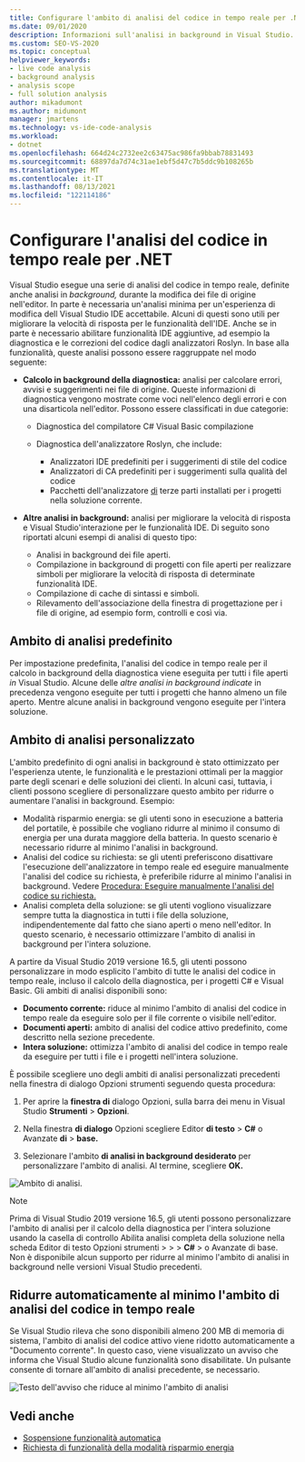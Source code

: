 ```yaml
---
title: Configurare l'ambito di analisi del codice in tempo reale per .NET
ms.date: 09/01/2020
description: Informazioni sull'analisi in background in Visual Studio. Informazioni su come limitare l'analisi al documento visibile, a tutti i documenti aperti o a tutti i file e i progetti.
ms.custom: SEO-VS-2020
ms.topic: conceptual
helpviewer_keywords:
- live code analysis
- background analysis
- analysis scope
- full solution analysis
author: mikadumont
ms.author: midumont
manager: jmartens
ms.technology: vs-ide-code-analysis
ms.workload:
- dotnet
ms.openlocfilehash: 664d24c2732ee2c63475ac986fa9bbab78831493
ms.sourcegitcommit: 68897da7d74c31ae1ebf5d47c7b5ddc9b108265b
ms.translationtype: MT
ms.contentlocale: it-IT
ms.lasthandoff: 08/13/2021
ms.locfileid: "122114186"
---
```

# <a name="configure-live-code-analysis-for-net"></a>Configurare l'analisi del codice in tempo reale per .NET

Visual Studio esegue una serie di analisi del codice in tempo reale, definite anche analisi in *background,* durante la modifica dei file di origine nell'editor. In parte è necessaria un'analisi minima per un'esperienza di modifica dell Visual Studio IDE accettabile. Alcuni di questi sono utili per migliorare la velocità di risposta per le funzionalità dell'IDE. Anche se in parte è necessario abilitare funzionalità IDE aggiuntive, ad esempio la diagnostica e le correzioni del codice dagli analizzatori Roslyn. In base alla funzionalità, queste analisi possono essere raggruppate nel modo seguente:

- **Calcolo in background della diagnostica:** analisi per calcolare errori, avvisi e suggerimenti nei file di origine. Queste informazioni di diagnostica vengono mostrate come voci nell'elenco degli errori e con una disarticola nell'editor. Possono essere classificati in due categorie:
  - Diagnostica del compilatore C# Visual Basic compilazione
  - Diagnostica dell'analizzatore Roslyn, che include:

    - Analizzatori IDE predefiniti per i suggerimenti di stile del codice
    - Analizzatori di CA predefiniti per i suggerimenti sulla qualità del codice
    - Pacchetti dell'analizzatore [di](./install-roslyn-analyzers.md) terze parti installati per i progetti nella soluzione corrente.

- **Altre analisi in background:** analisi per migliorare la velocità di risposta e Visual Studio'interazione per le funzionalità IDE. Di seguito sono riportati alcuni esempi di analisi di questo tipo:
  - Analisi in background dei file aperti.
  - Compilazione in background di progetti con file aperti per realizzare simboli per migliorare la velocità di risposta di determinate funzionalità IDE.
  - Compilazione di cache di sintassi e simboli.
  - Rilevamento dell'associazione della finestra di progettazione per i file di origine, ad esempio form, controlli e così via.

## <a name="default-analysis-scope"></a>Ambito di analisi predefinito

Per impostazione predefinita, l'analisi del codice in tempo reale per il calcolo in background della diagnostica viene eseguita per tutti i file aperti _in_ Visual Studio. Alcune delle _altre analisi in background indicate_ in precedenza vengono eseguite per tutti i progetti che hanno almeno un file aperto. Mentre alcune analisi in background vengono eseguite per l'intera soluzione.

## <a name="custom-analysis-scope"></a>Ambito di analisi personalizzato

L'ambito predefinito di ogni analisi in background è stato ottimizzato per l'esperienza utente, le funzionalità e le prestazioni ottimali per la maggior parte degli scenari e delle soluzioni dei clienti. In alcuni casi, tuttavia, i clienti possono scegliere di personalizzare questo ambito per ridurre o aumentare l'analisi in background. Esempio:

- Modalità risparmio energia: se gli utenti sono in esecuzione a batteria del portatile, è possibile che vogliano ridurre al minimo il consumo di energia per una durata maggiore della batteria. In questo scenario è necessario ridurre al minimo l'analisi in background.
- Analisi del codice su richiesta: se gli utenti preferiscono disattivare l'esecuzione dell'analizzatore in tempo reale ed eseguire manualmente l'analisi del codice su richiesta, è preferibile ridurre al minimo l'analisi in background. Vedere [Procedura: Eseguire manualmente l'analisi del codice su richiesta.](./how-to-run-code-analysis-manually-for-managed-code.md)
- Analisi completa della soluzione: se gli utenti vogliono visualizzare sempre tutta la diagnostica in tutti i file della soluzione, indipendentemente dal fatto che siano aperti o meno nell'editor. In questo scenario, è necessario ottimizzare l'ambito di analisi in background per l'intera soluzione.

A partire da Visual Studio 2019 versione 16.5, gli utenti possono personalizzare in modo esplicito l'ambito di tutte le analisi del codice in tempo reale, incluso il calcolo della diagnostica, per i progetti C# e Visual Basic. Gli ambiti di analisi disponibili sono:

- **Documento corrente:** riduce al minimo l'ambito di analisi del codice in tempo reale da eseguire solo per il file corrente o visibile nell'editor.
- **Documenti aperti:** ambito di analisi del codice attivo predefinito, come descritto nella sezione precedente.
- **Intera soluzione:** ottimizza l'ambito di analisi del codice in tempo reale da eseguire per tutti i file e i progetti nell'intera soluzione.

È possibile scegliere uno degli ambiti di analisi personalizzati precedenti nella finestra di dialogo Opzioni strumenti seguendo questa procedura:

1. Per aprire la **finestra di** dialogo Opzioni, sulla barra dei menu in Visual Studio **Strumenti**  >  **Opzioni**.

2. Nella finestra **di dialogo** Opzioni scegliere Editor **di testo**  >  **C#** o Avanzate **di**  >  **base.**

3. Selezionare l'ambito **di analisi in background desiderato** per personalizzare l'ambito di analisi. Al termine, scegliere **OK.**

![Ambito di analisi.](./media/background-analysis-scope.png)

> [!NOTE]
> Prima di Visual Studio 2019 versione 16.5, gli utenti possono personalizzare l'ambito  di analisi per il calcolo della diagnostica per l'intera soluzione usando la casella di controllo Abilita analisi completa della soluzione nella scheda Editor di testo Opzioni strumenti  >    >    >  **C#**   >   o Avanzate di base. Non è disponibile alcun supporto per ridurre al minimo l'ambito di analisi in background nelle versioni Visual Studio precedenti.

## <a name="automatically-minimize-live-code-analysis-scope"></a>Ridurre automaticamente al minimo l'ambito di analisi del codice in tempo reale

Se Visual Studio rileva che sono disponibili almeno 200 MB di memoria di sistema, l'ambito di analisi del codice attivo viene ridotto automaticamente a "Documento corrente". In questo caso, viene visualizzato un avviso che informa che Visual Studio alcune funzionalità sono disabilitate. Un pulsante consente di tornare all'ambito di analisi precedente, se necessario.

![Testo dell'avviso che riduce al minimo l'ambito di analisi](./media/fsa_alert.png)

## <a name="see-also"></a>Vedi anche

- [Sospensione funzionalità automatica](./automatic-feature-suspension.md)
- [Richiesta di funzionalità della modalità risparmio energia](https://github.com/dotnet/roslyn/issues/38429)
